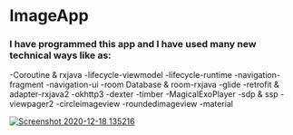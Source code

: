 # ImageApp


### I have programmed this app and I have used many new technical ways like as:
 -Coroutine & rxjava
 -lifecycle-viewmodel
 -lifecycle-runtime
 -navigation-fragment
 -navigation-ui
 -room Database & room-rxjava
 -glide
 -retrofit & adapter-rxjava2
 -okhttp3
 -dexter
 -timber
 -MagicalExoPlayer
 -sdp & ssp
 -viewpager2
 -circleimageview
 -roundedimageview
 -material

[![Screenshot 2020-12-18 135216](https://user-images.githubusercontent.com/41232970/102611812-57af1c80-4138-11eb-9b96-bbbe2292db45.png)](https://www.youtube.com/watch?v=YJatxotPYro)
